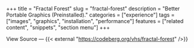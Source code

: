 +++
title = "Fractal Forest"
slug = "fractal-forest"
description = "Better Portable Graphics (Preinstalled)."
categories = ["experience"]
tags = ["images", "graphics", "installation", "performance"]
features = ["related content", "snippets", "section menu"]
+++

View Source — {{< external "https://codeberg.org/vhs/fractal-forest" />}}
